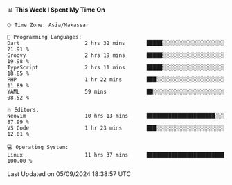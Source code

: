<!--START_SECTION:waka-->
📊 **This Week I Spent My Time On** 

```text
🕑︎ Time Zone: Asia/Makassar

💬 Programming Languages: 
Dart                     2 hrs 32 mins       █████░░░░░░░░░░░░░░░░░░░░   21.91 % 
Groovy                   2 hrs 19 mins       █████░░░░░░░░░░░░░░░░░░░░   19.98 % 
TypeScript               2 hrs 11 mins       █████░░░░░░░░░░░░░░░░░░░░   18.85 % 
PHP                      1 hr 22 mins        ███░░░░░░░░░░░░░░░░░░░░░░   11.89 % 
YAML                     59 mins             ██░░░░░░░░░░░░░░░░░░░░░░░   08.52 % 

🔥 Editors: 
Neovim                   10 hrs 13 mins      ██████████████████████░░░   87.99 % 
VS Code                  1 hr 23 mins        ███░░░░░░░░░░░░░░░░░░░░░░   12.01 % 

💻 Operating System: 
Linux                    11 hrs 37 mins      █████████████████████████   100.00 % 
```


 Last Updated on 05/09/2024 18:38:57 UTC
<!--END_SECTION:waka-->
